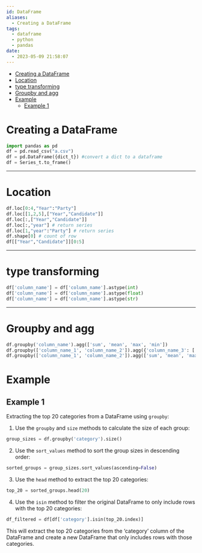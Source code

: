 ```yaml
---
id: DataFrame
aliases:
  - Creating a DataFrame
tags:
  - dataframe
  - python
  - pandas
date:
  - 2023-05-09 21:58:07
---
```


<!--toc:start-->
- [Creating a DataFrame](#creating-a-dataframe)
- [Location](#location)
- [type transforming](#type-transforming)
- [Groupby and agg](#groupby-and-agg)
- [Example](#example)
  - [Example 1](#example-1)
<!--toc:end-->

# Creating a DataFrame
```python
import pandas as pd
df = pd.read_csv("a.csv")
df = pd.DataFrame({dict_t}) #convert a dict to a dataframe
df = Series_t.to_frame()
```
---
# Location
```python
df.loc[0:4,"Year":"Party"]
df.loc[[1,2,5],["Year","Candidate"]]
df.loc[:,["Year","Candidate"]]
df.loc[:,"year"] # return series
df.loc[1,"year":"Party"] # return series
df.shape[0] # count of row
df[["Year","Candidate"]][0:5]
```
---
# type transforming
```python
df['column_name'] = df['column_name'].astype(int)
df['column_name'] = df['column_name'].astype(float)
df['column_name'] = df['column_name'].astype(str)
```
---
# Groupby and agg
```python
df.groupby('column_name').agg(['sum', 'mean', 'max', 'min'])
df.groupby(['column_name_1', 'column_name_2']).agg({'column_name_3': ['sum', 'mean'], 'column_name_4': ['max', 'min']})
df.groupby(['column_name_1', 'column_name_2']).agg(['sum', 'mean', 'max', 'min'])
```


# Example

## Example 1

Extracting the top 20 categories from a DataFrame using `groupby`:

1. Use the `groupby` and `size` methods to calculate the size of each group:
```python
group_sizes = df.groupby('category').size()
````

2.  Use the `sort_values` method to sort the group sizes in descending order:

```python
sorted_groups = group_sizes.sort_values(ascending=False)
```

3.  Use the `head` method to extract the top 20 categories:

```python
top_20 = sorted_groups.head(20)
```

4.  Use the `isin` method to filter the original DataFrame to only include rows with the top 20 categories:

```python
df_filtered = df[df['category'].isin(top_20.index)]
```

This will extract the top 20 categories from the ‘category’ column of the DataFrame and create a new DataFrame that only includes rows with those categories.

